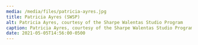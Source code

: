 ```yaml
---
media: /media/files/patricia-ayres.jpg
title: Patricia Ayres (SWSP)
alt: Patricia Ayres, courtesy of the Sharpe Walentas Studio Program
caption: Patricia Ayres, courtesy of the Sharpe Walentas Studio Program
date: 2021-05-05T14:56:00-0500
---
```

